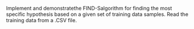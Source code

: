 Implement and demonstratethe FIND-Salgorithm for finding the most specific hypothesis based on a given set of training data samples. Read the training data from a .CSV file. 

